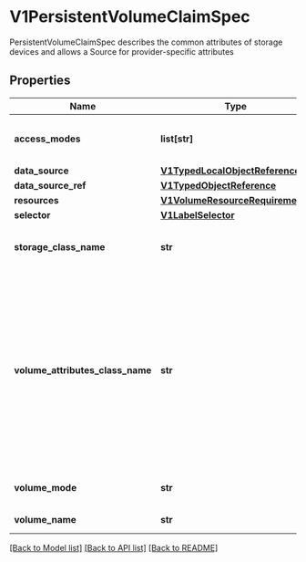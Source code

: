 # V1PersistentVolumeClaimSpec

PersistentVolumeClaimSpec describes the common attributes of storage devices and allows a Source for provider-specific attributes
## Properties
Name | Type | Description | Notes
------------ | ------------- | ------------- | -------------
**access_modes** | **list[str]** | accessModes contains the desired access modes the volume should have. More info: https://kubernetes.io/docs/concepts/storage/persistent-volumes#access-modes-1 | [optional] 
**data_source** | [**V1TypedLocalObjectReference**](V1TypedLocalObjectReference.md) |  | [optional] 
**data_source_ref** | [**V1TypedObjectReference**](V1TypedObjectReference.md) |  | [optional] 
**resources** | [**V1VolumeResourceRequirements**](V1VolumeResourceRequirements.md) |  | [optional] 
**selector** | [**V1LabelSelector**](V1LabelSelector.md) |  | [optional] 
**storage_class_name** | **str** | storageClassName is the name of the StorageClass required by the claim. More info: https://kubernetes.io/docs/concepts/storage/persistent-volumes#class-1 | [optional] 
**volume_attributes_class_name** | **str** | volumeAttributesClassName may be used to set the VolumeAttributesClass used by this claim. If specified, the CSI driver will create or update the volume with the attributes defined in the corresponding VolumeAttributesClass. This has a different purpose than storageClassName, it can be changed after the claim is created. An empty string or nil value indicates that no VolumeAttributesClass will be applied to the claim. If the claim enters an Infeasible error state, this field can be reset to its previous value (including nil) to cancel the modification. If the resource referred to by volumeAttributesClass does not exist, this PersistentVolumeClaim will be set to a Pending state, as reflected by the modifyVolumeStatus field, until such as a resource exists. More info: https://kubernetes.io/docs/concepts/storage/volume-attributes-classes/ | [optional] 
**volume_mode** | **str** | volumeMode defines what type of volume is required by the claim. Value of Filesystem is implied when not included in claim spec. | [optional] 
**volume_name** | **str** | volumeName is the binding reference to the PersistentVolume backing this claim. | [optional] 

[[Back to Model list]](../README.md#documentation-for-models) [[Back to API list]](../README.md#documentation-for-api-endpoints) [[Back to README]](../README.md)


